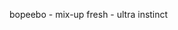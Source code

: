 bopeebo - mix-up                                                                                                                                                                                                           fresh - ultra instinct
